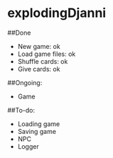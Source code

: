 # explodingDjanni

##Done
- New game: ok
- Load game files: ok
- Shuffle cards: ok
- Give cards: ok

##Ongoing:
- Game

##To-do:
- Loading game
- Saving game
- NPC
- Logger
